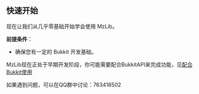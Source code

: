 ## 快速开始

现在让我们从几乎零基础开始学会使用 MzLib。

**前提条件**：
- 确保您有一定的 Bukkit 开发基础。

MzLib现在正处于早期开发阶段，你可能需要配合BukkitAPI来完成功能，见[配合Bukkit使用](./advanced/bukkit.md)

如果遇到问题，可以在QQ群中讨论：763416502